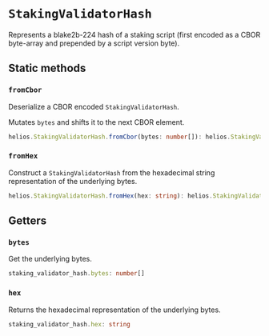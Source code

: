 # `StakingValidatorHash`

Represents a blake2b-224 hash of a staking script (first encoded as a CBOR byte-array and prepended by a script version byte).

## Static methods

### `fromCbor`

Deserialize a CBOR encoded `StakingValidatorHash`.

Mutates `bytes` and shifts it to the next CBOR element.

```ts
helios.StakingValidatorHash.fromCbor(bytes: number[]): helios.StakingValidatorHash
```

### `fromHex`

Construct a `StakingValidatorHash` from the hexadecimal string representation of the underlying bytes.

```ts
helios.StakingValidatorHash.fromHex(hex: string): helios.StakingValidatorHash
```

## Getters

### `bytes`

Get the underlying bytes.

```ts
staking_validator_hash.bytes: number[]
```

### `hex`

Returns the hexadecimal representation of the underlying bytes.

```ts
staking_validator_hash.hex: string
```